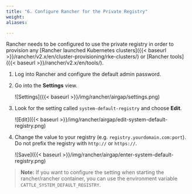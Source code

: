 ```yaml
---
title: "6. Configure Rancher for the Private Registry"
weight:
aliases:

---
```


Rancher needs to be configured to use the private registry in order to provision any [Rancher launched Kubernetes clusters]({{< baseurl >}}/rancher/v2.x/en/cluster-provisioning/rke-clusters/) or [Rancher tools]({{< baseurl >}}/rancher/v2.x/en/tools/).

1. Log into Rancher and configure the default admin password.

1. Go into the **Settings** view.

    ![Settings]({{< baseurl >}}/img/rancher/airgap/settings.png)

1. Look for the setting called `system-default-registry` and choose **Edit**.

    ![Edit]({{< baseurl >}}/img/rancher/airgap/edit-system-default-registry.png)

1. Change the value to your registry (e.g. `registry.yourdomain.com:port`). Do not prefix the registry with `http://` or `https://`.

    ![Save]({{< baseurl >}}/img/rancher/airgap/enter-system-default-registry.png)

>**Note:** If you want to configure the setting when starting the rancher/rancher container, you can use the environment variable `CATTLE_SYSTEM_DEFAULT_REGISTRY`.
